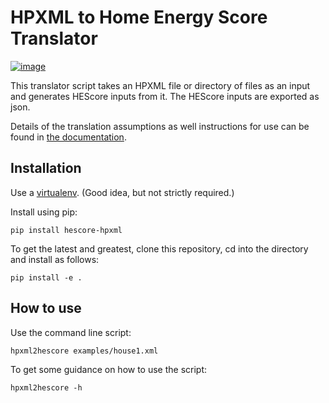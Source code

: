 HPXML to Home Energy Score Translator
=====================================

[![image](https://travis-ci.org/NREL/hescore-hpxml.svg?branch=master)](https://travis-ci.org/NREL/hescore-hpxml)

This translator script takes an HPXML file or directory of files as an
input and generates HEScore inputs from it. The HEScore inputs are
exported as json.

Details of the translation assumptions as well instructions for use can
be found in [the
documentation](http://hescore-hpxml.readthedocs.org/en/latest/).

Installation
------------

Use a
[virtualenv](http://docs.python-guide.org/en/latest/dev/virtualenvs/).
(Good idea, but not strictly required.)

Install using pip:

    pip install hescore-hpxml

To get the latest and greatest, clone this repository, cd into the
directory and install as follows:

    pip install -e .

How to use
----------

Use the command line script:

    hpxml2hescore examples/house1.xml

To get some guidance on how to use the script:

    hpxml2hescore -h
